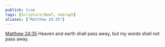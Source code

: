 ```yaml
---
publish: true
tags: [Scripture/NewT, noGraph]
aliases: ["Matthew 24:35"]
---
```

[Matthew 24:35](https://churchofjesuschrist.org/study/scriptures/nt/matt/24?lang=eng&id=p35#p35) Heaven and earth shall pass away, but my words shall not pass away.
